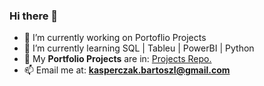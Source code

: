 ### Hi there 👋

- 🔭 I’m currently working on Portoflio Projects
- 🌱 I’m currently learning SQL | Tableu | PowerBI | Python
- 🌱 My **Portfolio Projects** are in: [Projects Repo.](https://github.com/Ciachula/Portfolio)
- 📫 Email me at: **kasperczak.bartoszl@gmail.com**


<!--
**Ciachula/Ciachula** is a ✨ _special_ ✨ repository because its `README.md` (this file) appears on your GitHub profile.
